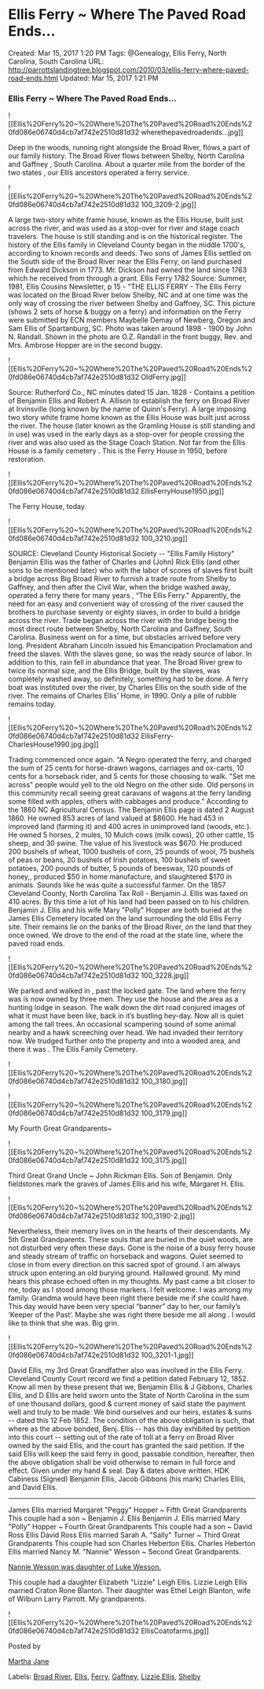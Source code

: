 # Ellis Ferry ~ Where The Paved Road Ends...

Created: Mar 15, 2017 1:20 PM
Tags: @Genealogy, Ellis Ferry, North Carolina, South Carolina
URL: http://parrottslandingtree.blogspot.com/2010/03/ellis-ferry-where-paved-road-ends.html
Updated: Mar 15, 2017 1:21 PM

### Ellis Ferry ~ Where The Paved Road Ends...

![[Ellis%20Ferry%20~%20Where%20The%20Paved%20Road%20Ends%20fd086e06740d4cb7af742e2510d81d32 wherethepavedroadends...jpg]]

Deep in the woods, running right alongside the Broad River, flows a part of our family history.
The Broad River flows between Shelby, North Carolina and Gaffney , South Carolina. About a quarter mile from the border of the two states , our Ellis ancestors operated a ferry service.

![[Ellis%20Ferry%20~%20Where%20The%20Paved%20Road%20Ends%20fd086e06740d4cb7af742e2510d81d32 100_3209-2.jpg]]

A large two-story white frame house, known as the Ellis House, built just across the river, and was used as a stop-over for river and stage coach travelers. The house is still standing and is on the historical register.
The history of the Ellis family in Cleveland County began in the middle 1700's, according to known records and deeds. Two sons of James Ellis settled on the South side of the Broad River near the Ellis Ferry, on land purchased from Edward Dickson in 1773. Mr. Dickson had owned the land since 1763 which he received from through a grant.
Ellis Ferry 1782
Source: Summer, 1981, Ellis Cousins Newsletter, p 15 - "THE ELLIS FERRY - The Ellis Ferry was located on the Broad River below Shelby, NC and at one time was the only way of crossing the river between Shelby and Gaffney, SC. This picture (shows 2 sets of horse & buggy on a ferry) and information on the Ferry were submitted by ECN members Maybelle Demay of Newberg, Oregon and Sam Ellis of Spartanburg, SC. Photo was taken around 1898 - 1900 by John N. Randall. Shown in the photo are O.Z. Randall in the front buggy, Rev. and Mrs. Ambrose Hopper are in the second buggy.

![[Ellis%20Ferry%20~%20Where%20The%20Paved%20Road%20Ends%20fd086e06740d4cb7af742e2510d81d32 OldFerry.jpg]]

Source: Rutherford Co., NC minutes dated 15 Jan. 1828 - Contains a petition of Benjamin Ellis and Robert A. Allison to establish the ferry on Broad River at Irvinsville (long known by the name of Quinn's Ferry). A large imposing two story white frame home known as the Ellis House was built just across the river. The house (later known as the Gramling House is still standing and in use) was used in the early days as a stop-over for people crossing the river and was also used as the Stage Coach Station. Not far from the Ellis House is a family cemetery .
This is the Ferry House in 1950, before restoration.

![[Ellis%20Ferry%20~%20Where%20The%20Paved%20Road%20Ends%20fd086e06740d4cb7af742e2510d81d32 EllisFerryHouse1950.jpg]]

The Ferry House, today.

![[Ellis%20Ferry%20~%20Where%20The%20Paved%20Road%20Ends%20fd086e06740d4cb7af742e2510d81d32 100_3210.jpg]]

SOURCE: Cleveland County Historical Society -- "Ellis Family History" Benjamin Ellis was the father of Charles and (John) Rick Ellis (and other sons to be mentioned later) who with the labor of scores of slaves first built a bridge across Big Broad River to furnish a trade route from Shelby to Gaffney, and then after the Civil War, when the bridge washed away, operated a ferry there for many years , “The Ellis Ferry."
Apparently, the need for an easy and convenient way of crossing of the river caused the brothers to purchase seventy or eighty slaves, in order to build a bridge across the river. Trade began across the river with the bridge being the most direct route between Shelby, North Carolina and Gaffney, South Carolina.
Business went on for a time, but obstacles arrived before very long. President Abraham Lincoln issued his Emancipation Proclamation and freed the slaves. With the slaves gone, so was the ready source of labor. In addition to this, rain fell in abundance that year. The Broad River grew to twice its normal size, and the Ellis Bridge, built by the slaves, was completely washed away, so definitely, something had to be done.
A ferry boat was instituted over the river, by Charles Ellis on the south side of the river.
The remains of Charles Ellis' Home, in 1990. Only a pile of rubble remains today.

![[Ellis%20Ferry%20~%20Where%20The%20Paved%20Road%20Ends%20fd086e06740d4cb7af742e2510d81d32 EllisFerry-CharlesHouse1990.jpg.jpg]]

Trading commenced once again.
“A Negro operated the ferry, and charged the sum of 25 cents for horse-drawn wagons, carriages and ox-carts, 10 cents for a horseback rider, and 5 cents for those choosing to walk. "Set me across" people would yell to the old Negro on the other side. Old persons in this community recall seeing great caravans of wagons at the ferry landing some filled with apples, others with cabbages and produce.”
According to the 1860 NC Agricultural Census. The Benjamin Ellis page is dated 2 August 1860. He owned 853 acres of land valued at $8600.
He had 453 in improved land (farming it) and 400 acres in unimproved land (woods, etc.). He owned 5 horses, 2 mules, 10 Mulch cows (milk cows), 20 other cattle, 15 sheep, and 30 swine. The value of his livestock was $670. He produced 200 bushels of wheat, 1000 bushels of corn, 25 pounds of wool, 75 bushels of peas or beans, 20 bushels of Irish potatoes, 100 bushels of sweet potatoes, 200 pounds of butter, 5 pounds of beeswax, 120 pounds of honey,, produced $50 in home manufacture, and slaughtered $170 in animals. Sounds like he was quite a successful farmer.
On the 1857 Cleveland County, North Carolina Tax Roll - Benjamin J. Ellis was taxed on 410 acres. By this time a lot of his land had been passed on to his children.
Benjamin J. Ellis and his wife Mary "Polly" Hopper are both buried at the James Ellis Cemetery located on the land surrounding the old Ellis Ferry site. Their remains lie on the banks of the Broad River, on the land that they once owned.
We drove to the end of the road at the state line, where the paved road ends.

![[Ellis%20Ferry%20~%20Where%20The%20Paved%20Road%20Ends%20fd086e06740d4cb7af742e2510d81d32 100_3228.jpg]]

We parked and walked in , past the locked gate. The land where the ferry was is now owned by three men. They use the house and the area as a hunting lodge in season. The walk down the dirt road conjured images of what it must have been like, back in it’s bustling hey-day.
Now all is quiet among the tall trees. An occasional scampering sound of some animal nearby and a hawk screeching over head. We had invaded their territory now.
We trudged further onto the property and into a wooded area, and there it was .
The Ellis Family Cemetery.

![[Ellis%20Ferry%20~%20Where%20The%20Paved%20Road%20Ends%20fd086e06740d4cb7af742e2510d81d32 100_3180.jpg]]

![[Ellis%20Ferry%20~%20Where%20The%20Paved%20Road%20Ends%20fd086e06740d4cb7af742e2510d81d32 100_3179.jpg]]

My Fourth Great Grandparents~

![[Ellis%20Ferry%20~%20Where%20The%20Paved%20Road%20Ends%20fd086e06740d4cb7af742e2510d81d32 100_3175.jpg]]

Third Great Grand Uncle ~ John Rickman Ellis. Son of Benjamin.
Only fieldstones mark the graves of James Ellis and his wife, Margaret H. Ellis.

![[Ellis%20Ferry%20~%20Where%20The%20Paved%20Road%20Ends%20fd086e06740d4cb7af742e2510d81d32 100_3190-2.jpg]]

Nevertheless, their memory lives on in the hearts of their descendants.
My 5th Great Grandparents.
These souls that are buried in the quiet woods, are not disturbed very often these days.
Gone is the noise of a busy ferry house and steady stream of traffic on horseback and wagons.
Quiet seemed to close in from every direction on this sacred spot of ground. I am always struck upon entering an old burying ground.
Hallowed ground. My mind hears this phrase echoed often in my thoughts.
My past came a bit closer to me, today as I stood among those markers. I felt welcome.
I was among my family. Grandma would have been right there beside me if she could have. This day would have been very special “banner” day to her, our family’s ‘Keeper of the Past‘.
Maybe she was right there beside me all along .
I would like to think that she was.
Big grin.

![[Ellis%20Ferry%20~%20Where%20The%20Paved%20Road%20Ends%20fd086e06740d4cb7af742e2510d81d32 100_3201-1.jpg]]

David Ellis, my 3rd Great Grandfather also was involved in the Ellis Ferry.
Cleveland County Court record we find a petition dated February 12, 1852.
Know all men by these present that we, Benjamin Ellis & J Gibbons, Charles Ellis, and D Ellis are held sworn unto the State of North Carolina in the sum of one thousand dollars, good & current money of said state the payment well and truly to be made. We bind ourselves and our heirs, estates & sums -- dated this 12 Feb 1852.
The condition of the above obligation is such, that where as the above bonded, Benj. Ellis -- has this day exhibited by petition into this court -- setting out of the rate of toll at a ferry on Broad River owned by the said Ellis, and the court has granted the said petition. If the said Ellis will keep the said ferry in good, passable condition, hereafter, then the above obligation shall be void otherwise to remain in full force and effect.
Given under my hand & seal. Day & dates above written. HDK Cabiness
(Signed) Benjamin Ellis, Jacob Gibbons (his mark) Charles Ellis, and David Ellis.
*******************************************************
James Ellis married Margaret "Peggy" Hopper ~ Fifth Great Grandparents
This couple had a son ~ Benjamin J. Ellis
Benjamin J. Ellis married Mary "Polly" Hopper ~ Fourth Great Grandparents
This couple had a son ~ David Ross Ellis
David Ross Ellis married Sarah A. "Sally" Turner ~ Third Great Grandparents
This couple had son Charles Heberton Ellis.
Charles Heberton Ellis married Nancy M. "Nannie" Wesson ~ Second Great Grandparents.

[Nannie Wesson was daughter of Luke Wesson.](http://parrottslandingtree.blogspot.com/search/label/Wesson%20McCurry%20Ellis%20Blanton%20Parrott)

This couple had a daughter Elizabeth "Lizzie" Leigh Ellis.
Lizzie Leigh Ellis married Craton Rone Blanton.
Their daughter was Ethel Leigh Blanton, wife of Wilburn Larry Parrott.
My grandparents.

![[Ellis%20Ferry%20~%20Where%20The%20Paved%20Road%20Ends%20fd086e06740d4cb7af742e2510d81d32 EllisCoatofarms.jpg]]

Posted by

[Martha Jane](https://www.blogger.com/profile/15912976339273822336)

Labels:
[Broad River](http://parrottslandingtree.blogspot.com/search/label/Broad%20River),
[Ellis](http://parrottslandingtree.blogspot.com/search/label/Ellis),
[Ferry](http://parrottslandingtree.blogspot.com/search/label/Ferry),
[Gaffney](http://parrottslandingtree.blogspot.com/search/label/Gaffney),
[Lizzie Ellis](http://parrottslandingtree.blogspot.com/search/label/Lizzie%20Ellis),
[Shelby](http://parrottslandingtree.blogspot.com/search/label/Shelby)